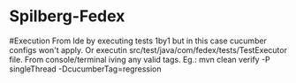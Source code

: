 # Spilberg-Fedex

#Execution
From Ide by executing tests 1by1 but in this case cucumber configs won't apply. Or executin src/test/java/com/fedex/tests/TestExecutor file. 
From console/terminal iving any valid tags. Eg.: mvn clean verify -P singleThread -DcucumberTag=regression
